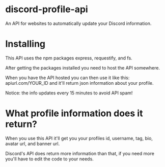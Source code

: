 # discord-profile-api
An API for websites to automatically update your Discord information.

# Installing
This API uses the npm packages express, requestify, and fs.

After getting the packages installed you need to host the API somewhere.

When you have the API hosted you can then use it like this: apiurl.com/YOUR_ID and it'll return json information about your profile.

Notice: the info updates every 15 minutes to avoid API spam!

# What profile information does it return?
When you use this API it'll get you your profiles id, username, tag, bio, avatar url, and banner url.

Discord's API does return more information than that, if you need more you'll have to edit the code to your needs.
